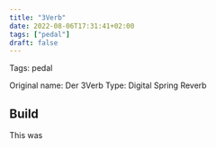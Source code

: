 ```yaml
---
title: "3Verb"
date: 2022-08-06T17:31:41+02:00
tags: ["pedal"]
draft: false
---
```


Tags: pedal

Original name: Der 3Verb
Type: Digital Spring Reverb

## Build

This was
